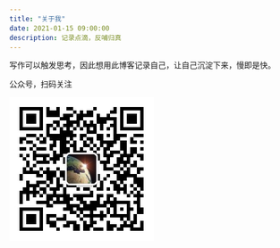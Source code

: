 ```yaml
---
title: "关于我"
date: 2021-01-15 09:00:00
description: 记录点滴，反哺归真
---
```


写作可以触发思考，因此想用此博客记录自己，让自己沉淀下来，慢即是快。

公众号，扫码关注

![扫码关注](qrcode_for_weixin.jpg)


